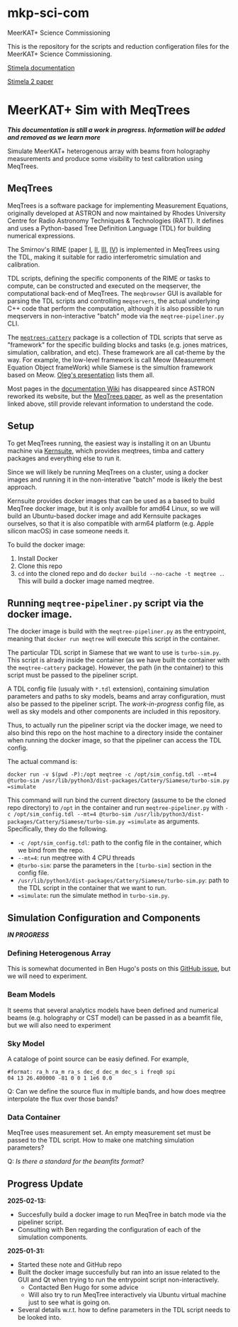 # mkp-sci-com
MeerKAT+  Science Commissioning


This is the repository for the scripts and reduction configeration files for the MeerKAT+ Science Commissioning.


[Stimela documentation](https://stimela.readthedocs.io/en/latest/index.html)

[Stimela 2 paper](https://arxiv.org/abs/2412.10080)
# MeerKAT+ Sim with MeqTrees

**_This documentation is still a work in progress. Information will be added and removed as we learn more_**

Simulate MeerKAT+ heterogenous array with beams from holography measurements and produce some visibility to test calibration using MeqTrees.

## MeqTrees

MeqTrees is a software package for implementing Measurement Equations, originally developed at ASTRON and now maintained by Rhodes University Centre for Radio Astronomy Techniques & Technologies (RATT).
It defines and uses a Python-based Tree Definition Language (TDL) for building numerical expressions. 

The Smirnov's RIME (paper [I](http://www.aanda.org/articles/aa/full_html/2011/03/aa16082-10/aa16082-10.html), [II](http://www.aanda.org/articles/aa/full_html/2011/03/aa16434-11/aa16434-11.html), [III](http://www.aanda.org/articles/aa/full_html/2011/03/aa16435-11/aa16435-11.html), [IV](http://www.aanda.org/articles/aa/full_html/2011/07/aa16764-11/aa16764-11.html)) is implemented in MeqTrees using the TDL, making it suitable for radio interferometric simulation and calibration. 

TDL scripts, defining the specific components of the RIME or tasks to compute, can be constructed and executed on the meqserver, the computational back-end of MeqTrees.
The `meqbrowser` GUI is available for parsing the TDL scripts and controlling `meqservers`, the actual underlying C++ code that perform the computation, although it is also possible to run meqservers in non-interactive "batch" mode via the `meqtree-pipeliner.py` CLI.

The [`meqtrees-cattery`](https://github.com/ratt-ru/meqtrees-cattery/tree/master) package is a collection of TDL scripts that serve as "framework" for the specific building blocks and tasks (e.g. jones matrices, simulation, calibration, and etc). These framework are all cat-theme by the way. For example, the low-level framework is call Meow (Measurement Equation Object frameWork) while Siamese is the simultion framework based on Meow. [Oleg's presentation](https://raw.githubusercontent.com/wiki/ratt-ru/meqtrees/meqtrees-me.pdf) lists them all. 

Most pages in the [documentation Wiki](https://github.com/ratt-ru/meqtrees/wiki) has disappeared since ASTRON reworked its website, but the [MeqTrees paper](https://www.aanda.org/index.php?option=com_article&access=doi&doi=10.1051/0004-6361/201015013&Itemid=129), as well as the presentation linked above, still provide relevant information to understand the code.

## Setup

To get MeqTrees running, the easiest way is installing it on an Ubuntu machine via [Kernsuite](https://kernsuite.info/), which provides meqtrees, timba and cattery packages and everything else to run it.

Since we will likely be running MeqTrees on a cluster, using a docker images and running it in the non-interative "batch" mode is likely the best approach.

Kernsuite provides docker images that can be used as a based to build MeqTree docker image, but it is only availble for amd64 Linux, so we will build an Ubuntu-based docker image and add Kernsuite packages ourselves, so that it is also compatible with arm64 platform (e.g. Apple silicon macOS) in case someone needs it.

To build the docker image:
1. Install Docker
2. Clone this repo
2. `cd` into the cloned repo and do `docker build --no-cache -t meqtree .`. This will build a docker image named meqtree. 

## Running `meqtree-pipeliner.py` script via the docker image.

The docker image is build with the `meqtree-pipeliner.py` as the entrypoint, meaning that `docker run meqtree` will execute this script in the container.

The particular TDL script in Siamese that we want to use is `turbo-sim.py`. This script is alrady inside the container (as we have built the container with the `meqtree-cattery` package). However, the path (in the container) to this script must be passed to the pipeliner script.

A TDL config file (usualy with `*.tdl` extension), containing simulation parameters and paths to sky models, beams and array configuration, must also be passed to the pipeliner script. The _work-in-progress_ config file, as well as sky models and other components are included in this repository.

Thus, to actually run the pipeliner script via the docker image, we need to also bind this repo on the host machine to a directory inside the container when running the docker image, so that the pipeliner can access the TDL config.

The actual command is:

```docker run -v $(pwd -P):/opt meqtree -c /opt/sim_config.tdl --mt=4 @turbo-sim /usr/lib/python3/dist-packages/Cattery/Siamese/turbo-sim.py =simulate```

This command will run bind the current directory (assume to be the cloned repo directory) to `/opt` in the container and run `meqtree-pipeliner.py` with `-c /opt/sim_config.tdl --mt=4 @turbo-sim /usr/lib/python3/dist-packages/Cattery/Siamese/turbo-sim.py =simulate` as arguments. Specifically, they do the following.
* `-c /opt/sim_config.tdl`:  path to the config file in the container, which we bind from the repo.
* `--mt=4`: run meqtree with 4 CPU threads
* `@turbo-sim`: parse the parameters in the `[turbo-sim]` section in the config file.
* `/usr/lib/python3/dist-packages/Cattery/Siamese/turbo-sim.py`: path to the TDL script in the container that we want to run.
* `=simulate`: run the simulate method in `turbo-sim.py`.

## Simulation Configuration and Components
**_IN PROGRESS_**

### Defining Heterogenous Array

This is somewhat documented in Ben Hugo's posts on this [GitHub issue](https://github.com/ratt-ru/meqtrees-cattery/pull/115), but we will need to experiment.

### Beam Models

It seems that several analytics models have been defined and numerical beams (e.g. holography or CST model) can be passed in as a beamfit file, but we will also need to experiment

### Sky Model

A cataloge of point source can be easiy defined. For example,

```
#format: ra_h ra_m ra_s dec_d dec_m dec_s i freq0 spi
04 13 26.400000 -81 0 0 1 1e6 0.0
```

Q: Can we define the source flux in multiple bands, and how does meqtree interpolate the flux over those bands?

### Data Container

MeqTree uses measurement set. An empty measurement set must be passed to the TDL script. How to make one matching simulation parameters?

Q: _Is there a standard for the beamfits format?_

## Progress Update

**2025-02-13:**
* Succesfully build a docker image to run MeqTree in batch mode via the pipeliner script.
* Consulting with Ben regarding the configuration of each of the simulation components.

**2025-01-31:**
* Started these note and GitHub repo
* Built the docker image succesfully but ran into an issue related to the GUI and Qt when trying to run the entrypoint script non-interactively.
  * Contacted Ben Hugo for some advice
  * Will also try to run MeqTree interactively via Ubuntu virtual machine just to see what is going on.
* Several details w.r.t. how to define parameters in the TDL script needs to be looked into.

